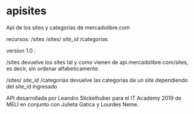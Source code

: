 # apisites
Api de los sites y categorias de mercadolibre.com

recursos:
  /sites
  /sites/ *site_id* /categorias
  
  version 1.0 :
  
  
   /sites    devuelve los sites tal y como vienen de api.mercadolibre.com/sites, es decir, sin ordenar alfabeticamente.
    
   /sites/ *site_id* /categorias    devuelve las categorias de un site dependiendo del site_id ingresado

API desarrollada por Leandro Stickelhuber para el IT Academy 2019 de MELI 
 en conjunto con Julieta Gatica y Lourdes Neme.
 
 
